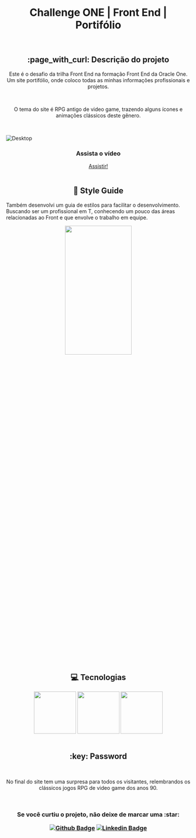 <h1 align="center"> Challenge ONE | Front End | Portifólio </h1>

<br>

<h2 align="center"> :page_with_curl: Descrição do projeto </h2>

<p align="center">Este é o desafio da trilha Front End na formação Front End da Oracle One. Um site portifólio, onde coloco todas as minhas informações profissionais e projetos.</p><br>
<p align="center">O tema do site é RPG antigo de video game, trazendo alguns ícones e animações clássicos deste gênero.</p><br>

![Desktop](https://images2.imgbox.com/ef/3a/XomC043g_o.png)

<h3 align="center"> Assista o vídeo </h2>
<div align="center">
<a href="https://9gag.com/gag/aKEAE9Q?utm" > Assistir!</a>
</div>

<br>

<h2 align="center"> 🎨 Style Guide </h2>

Também desenvolvi um guia de estilos para facilitar o desenvolvimento. Buscando ser um profissional em T, conhecendo um pouco das áreas relacionadas ao Front e que envolve o trabalho em equipe.

<div align="center">
<img src="https://images2.imgbox.com/ba/3c/2O4IOOAU_o.png"  width="60%" height="30%">
</div>

<br>

<h2 align="center"> 💻 Tecnologias </h2>

<div align="center">
<img src="https://cdn.jsdelivr.net/gh/devicons/devicon/icons/html5/html5-plain-wordmark.svg" width=115>
<img src="https://cdn.jsdelivr.net/gh/devicons/devicon/icons/css3/css3-plain-wordmark.svg" width=115>
<img src="https://cdn.jsdelivr.net/gh/devicons/devicon/icons/javascript/javascript-original.svg" width=115>
<div>

<br>
<h2 align="center"> :key: Password </h2><br>
<p align="center"> No final do site tem uma surpresa para todos os visitantes, relembrandos os clássicos jogos RPG de video game dos anos 90. </p>
<br>


<h3 align="center"> Se você curtiu o projeto, não deixe de marcar uma :star:

[![Github Badge](https://img.shields.io/badge/-Github-000?style=flat-square&logo=Github&logoColor=white&link=https://github.com/luizlimadev)](https://github.com/luizlimadev)
[![Linkedin Badge](https://img.shields.io/badge/-LinkedIn-blue?style=flat-square&logo=Linkedin&logoColor=white&link=https://www.linkedin.com/in/luizlima-dev/)](https://www.linkedin.com/in/luizlima-dev/)

